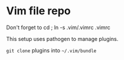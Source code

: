 # Vim file repo

Don't forget to cd ; ln -s .vim/.vimrc .vimrc

This setup uses pathogen to manage plugins.
   
```git clone``` plugins into ```~/.vim/bundle```


